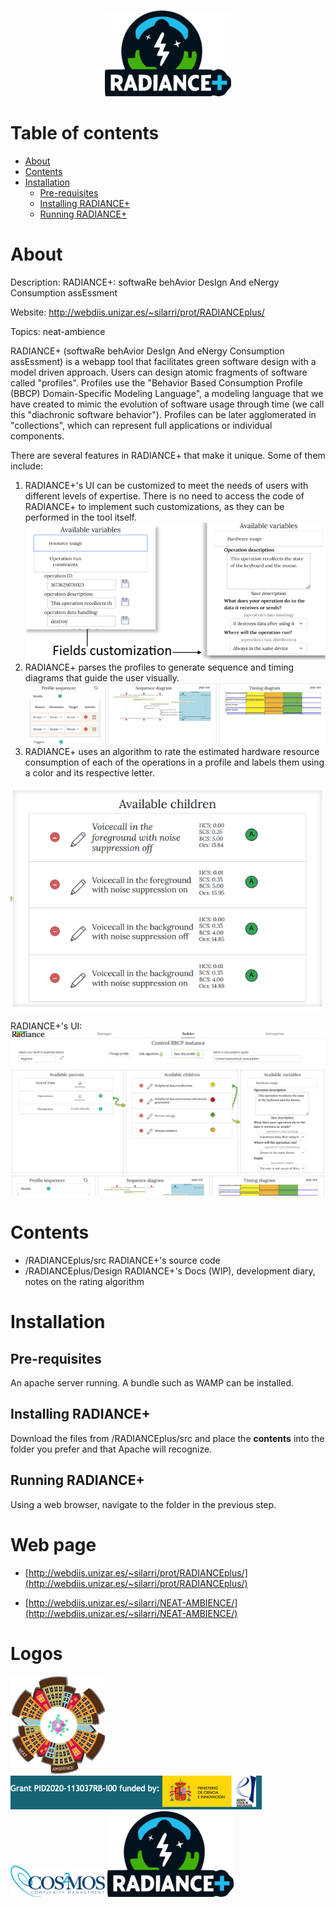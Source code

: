 

# 
<div style="text-align:center">
<img style="text-align:center"src="/img/logohor.png" width="40%">
</div>

# Table of contents
- [About](#about)
- [Contents](#contents)
- [Installation](#installation)
  - [Pre-requisites](#pre-requisites)
  - [Installing RADIANCE+](#installing-radiance+)
  - [Running RADIANCE+](#running-radiance+)

# About
Description: RADIANCE+: softwaRe behAvior DesIgn And eNergy Consumption assEssment

Website: http://webdiis.unizar.es/~silarri/prot/RADIANCEplus/

Topics: neat-ambience

RADIANCE+ (softwaRe behAvior DesIgn And eNergy Consumption assEssment) is a webapp tool that facilitates green software design with a model driven approach. Users can design atomic fragments of software called "profiles". Profiles use the "Behavior Based Consumption Profile (BBCP) Domain-Specific Modeling Language", a modeling language that we have created to mimic the evolution of software usage through time (we call this "diachronic software behavior"). Profiles can be later agglomerated in "collections", which can represent full applications or individual components.

There are several features in RADIANCE+ that make it unique. Some of them include:
1. RADIANCE+'s UI can be customized to meet the needs of users with different levels of expertise. There is no need to access the code of RADIANCE+ to implement such customizations, as they can be performed in the tool itself.
![An example of input fields customization](img/customization_example.png)
2. RADIANCE+ parses the profiles to generate sequence and timing diagrams that guide the user visually.
![An example of the diagrams generated with RADIANCE+](img/diagrams_example.PNG)
3. RADIANCE+ uses an algorithm to rate the estimated hardware resource consumption of each of the operations in a profile and labels them using a color and its respective letter.

![An example of rated operations.](img/ratings.PNG)

RADIANCE+'s UI:
![An example of the UI.](img/ui_example.PNG)

# Contents

- /RADIANCEplus/src        RADIANCE+'s source code
- /RADIANCEplus/Design     RADIANCE+'s Docs (WIP), development diary, notes on the rating algorithm

# Installation
## Pre-requisites
An apache server running. A bundle such as WAMP can be installed.
## Installing RADIANCE+
Download the files from /RADIANCEplus/src and place the **contents** into the folder you prefer and that Apache will recognize.
## Running RADIANCE+
Using a web browser, navigate to the folder in the previous step.

# Web page

- [http://webdiis.unizar.es/~silarri/prot/RADIANCEplus/](http://webdiis.unizar.es/~silarri/prot/RADIANCEplus/)

- [http://webdiis.unizar.es/~silarri/NEAT-AMBIENCE/](http://webdiis.unizar.es/~silarri/NEAT-AMBIENCE/)


# Logos

<img src="/img/NEAT-AMBIENCE-logo.png" width="30%"> <img src="/img/NEAT-AMBIENCE-funder.png">
<img src="/img/cosmos-logo.png" width="30%">
<img src="/img/logohor.png" width="40%">

